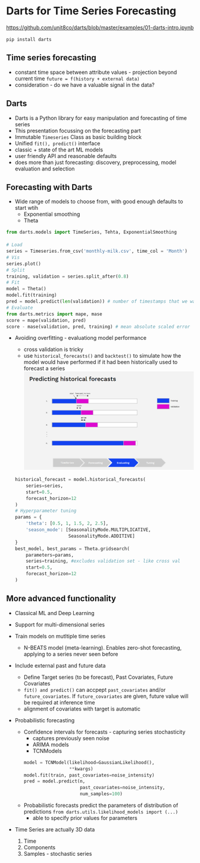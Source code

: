 # Darts for Time Series Forecasting

https://github.com/unit8co/darts/blob/master/examples/01-darts-intro.ipynb

`pip install darts`

## Time series forecasting
* constant time space between attribute values - projection beyond current time
`future = f(history + external data)`
* consideration - do we have a valuable signal in the data?

## Darts
* Darts is a Python library for easy manipulation and forecasting of time series
* This presentation focussing on the forecasting part 
* Immutable `Timeseries` Class as basic building block
* Unified `fit(), predict()` interface
* classic + state of the art ML models
* user friendly API and reasonable defaults
* does more than just forecasting: discovery, preprocessing, model evaluation and selection

## Forecasting with Darts
* Wide range of models to choose from, with good enough defaults to start wtih
    * Exponential smoothing
    * Theta
```python
from darts.models import TimeSeries, Tehta, ExponentialSmoothing

# Load
series = Timeseries.from_csv('monthly-milk.csv', time_col = 'Month')
# Vis
series.plot()
# Split
training, validation = series.split_after(0.8)
# Fit
model = Theta()
model.fit(training)
pred = model.predict(len(validation)) # number of timestamps that we want to predict
# Evaluate
from darts.metrics import mape, mase
score = mape(validation, pred)
score - mase(validation, pred, training) # mean absolute scaled error
```
* Avoiding overfitting - evaluationg model performance
    * cross validation is tricky
    * use `historical_forecasts()` and `backtest()` to simulate how the model would have performed if it had been historically used to forecast a series
    ![](2021-10-29-18-51-43.png)

    ```python
    historical_forecast = model.historical_forecasts(
        series=series,
        start=0.5,
        forecast_horizon=12
    )
    # Hyperparameter tuning
    params = {
        'theta': [0.5, 1, 1.5, 2, 2.5],
        'season_mode': [SeasonalityMode.MULTIPLICATIVE,
                        SeasonalityMode.ADDITIVE]    
    }
    best_model, best_params = Theta.gridsearch(
        parameters=params,
        series=training, #excludes validation set - like cross val
        start=0.5,
        forecast_horizon=12
    )
    ```

## More advanced functionality
* Classical ML and Deep Learning 
* Support for multi-dimensional series
* Train models on mutltiple time series
    * N-BEATS model (meta-learning). Enables zero-shot forecasting, applying to a series never seen before
* Include external past and future data
    * Define Target series (to be forecast), Past Covariates, Future Covariates
    * `fit() and predict()` can accpept `past_covariates` and/or `future_covariates`. If `future_covariates` are given, future value will be required at inference time
    * alignment of covariates with target is automatic
* Probabilistic forecasting
    * Confidence intervals for forecasts - capturing series stochasticity
        * captures previously seen noise
        * ARIMA models
        * TCNModels
        ```python
        model = TCNModel(likelihood=GaussianLikelihood(),
                         **kwargs)
        model.fit(train, past_covariates=noise_intensity)
        pred = model.predict(n, 
                             past_covariates=noise_intensity,
                             num_samples=100)
        ```
    * Probabilistic forecasts predict the parameters of distribution of predictions `from darts.utils.likelihood_models import (...)`
        * able to specify prior values for parameters

* Time Series are actually 3D data
    1. Time
    2. Components
    3. Samples - stochastic series

